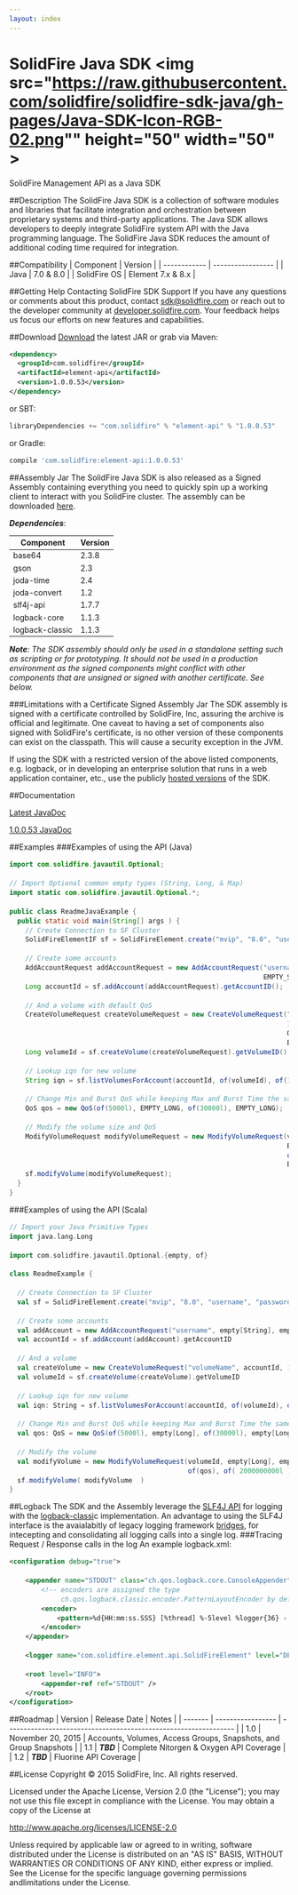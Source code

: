 ```yaml
---
layout: index
---
```



# SolidFire Java SDK <img src="https://raw.githubusercontent.com/solidfire/solidfire-sdk-java/gh-pages/Java-SDK-Icon-RGB-02.png"" height="50" width="50" >

SolidFire Management API as a Java SDK

##Description
The SolidFire Java SDK is a collection of software modules and libraries that facilitate integration and orchestration between proprietary systems and third-party applications. The Java SDK allows developers to deeply integrate SolidFire system API with the Java programming language. The SolidFire Java SDK reduces the amount of additional coding time required for integration.

##Compatibility
| Component    | Version           |
| ------------ | ----------------- |
| Java         | 7.0 & 8.0         |
| SolidFire OS | Element 7.x & 8.x |

##Getting Help
Contacting SolidFire SDK Support
If you have any questions or comments about this product, contact <sdk@solidfire.com> or reach out to the developer community at [developer.solidfire.com](http://developer.solidfire.com). Your feedback helps us focus our efforts on new features and capabilities.

##Download
[Download](http://mvnrepository.com/artifact/com.solidfire) the latest JAR or grab via Maven:

```xml
<dependency>
  <groupId>com.solidfire</groupId>
  <artifactId>element-api</artifactId>
  <version>1.0.0.53</version>
</dependency>
```

or SBT:

```scala
libraryDependencies += "com.solidfire" % "element-api" % "1.0.0.53"
```

or Gradle:

```groovy
compile 'com.solidfire:element-api:1.0.0.53'
```
##Assembly Jar
The SolidFire Java SDK is also released as a Signed Assembly containing everything you need to quickly spin up a working client to interact with you SolidFire cluster.  The assembly can be downloaded [here](https://github.com/solidfire/solidfire-sdk-java/releases/download/v1.0.0.53/solidfire-sdk-1.0.0.53.jar).  

___Dependencies___:

| Component       | Version |
| --------------- | ------- |
| base64          | 2.3.8   |
| gson            | 2.3     |
| joda-time       | 2.4     |
| joda-convert    | 1.2     |
| slf4j-api       | 1.7.7   |
| logback-core    | 1.1.3   |
| logback-classic | 1.1.3   |

_**Note**: The SDK assembly should only be used in a standalone setting such as scripting or for prototyping.  It should not be used in a production environment as the signed components might conflict with other components that are unsigned or signed with another certificate.  See below._   

###Limitations with a Certificate Signed Assembly Jar
The SDK assembly is signed with a certificate controlled by SolidFire, Inc, assuring the archive is official and legitimate.  One caveat to having a set of components also signed with SolidFire's certificate, is no other version of these components can exist on the classpath. This will cause a security exception in the JVM.  

If using the SDK with a restricted version of the above listed components, e.g. logback, or in developing an enterprise solution that runs in a web application container, etc., use the publicly [hosted versions](http://mvnrepository.com/artifact/com.solidfire) of the SDK.


##Documentation

[Latest JavaDoc](https://solidfire.github.io/solidfire-sdk-java/latest/api/)

[1.0.0.53 JavaDoc](https://solidfire.github.io/solidfire-sdk-java/doc/1.0.0.53/)

##Examples
###Examples of using the API (Java)
```java
import com.solidfire.javautil.Optional;

// Import Optional common empty types (String, Long, & Map)
import static com.solidfire.javautil.Optional.*;

public class ReadmeJavaExample {
  public static void main(String[] args ) {
    // Create Connection to SF Cluster
    SolidFireElementIF sf = SolidFireElement.create("mvip", "8.0", "username", "password");

    // Create some accounts
    AddAccountRequest addAccountRequest = new AddAccountRequest("username", EMPTY_STRING, 
                                                                EMPTY_STRING, EMPTY_MAP);
    Long accountId = sf.addAccount(addAccountRequest).getAccountID();

    // And a volume with default QoS
    CreateVolumeRequest createVolumeRequest = new CreateVolumeRequest("volumeName", accountId, 
                                                                      1000000000l, false, 
                                                                      Optional.<QoS>empty(), 
                                                                      EMPTY_MAP);
    Long volumeId = sf.createVolume(createVolumeRequest).getVolumeID();

    // Lookup iqn for new volume
    String iqn = sf.listVolumesForAccount(accountId, of(volumeId), of(1l)).getVolumes()[0].getIqn();

    // Change Min and Burst QoS while keeping Max and Burst Time the same
    QoS qos = new QoS(of(5000l), EMPTY_LONG, of(30000l), EMPTY_LONG);

    // Modify the volume size and QoS
    ModifyVolumeRequest modifyVolumeRequest = new ModifyVolumeRequest(volumeId, EMPTY_LONG, 
                                                                      EMPTY_STRING, EMPTY_STRING, 
                                                                      of(qos), of(2000000000l),
                                                                      EMPTY_MAP);
    sf.modifyVolume(modifyVolumeRequest);
  }
}
```

###Examples of using the API (Scala)
```scala    
// Import your Java Primitive Types
import java.lang.Long

import com.solidfire.javautil.Optional.{empty, of}

class ReadmeExample {

  // Create Connection to SF Cluster
  val sf = SolidFireElement.create("mvip", "8.0", "username", "password")

  // Create some accounts
  val addAccount = new AddAccountRequest("username", empty[String], empty[String], empty())
  val accountId = sf.addAccount(addAccount).getAccountID

  // And a volume
  val createVolume = new CreateVolumeRequest("volumeName", accountId, 1000000000l, false, empty[QoS], empty())
  val volumeId = sf.createVolume(createVolume).getVolumeID

  // Lookup iqn for new volume
  val iqn: String = sf.listVolumesForAccount(accountId, of(volumeId), of(1l)).getVolumes()(0).getIqn

  // Change Min and Burst QoS while keeping Max and Burst Time the same
  val qos: QoS = new QoS(of(5000l), empty[Long], of(30000l), empty[Long])

  // Modify the volume
  val modifyVolume = new ModifyVolumeRequest(volumeId, empty[Long], empty[String], empty[String], 
                                             of(qos), of( 2000000000l ), empty())
  sf.modifyVolume( modifyVolume  )
}
```

##Logback
The SDK and the Assembly leverage the [SLF4J API](http://www.slf4j.org/) for logging with the [logback-classi](http://logback.qos.ch/reasonsToSwitch.html)c implementation.  An advantage to using the SLF4J interface is the avaialabitly of legacy logging framework [bridges](http://www.slf4j.org/legacy.html), for intecepting and consolidating all logging calls into a single log.
###Tracing Request / Response calls in the log
An example logback.xml: 

```xml
<configuration debug="true">

    <appender name="STDOUT" class="ch.qos.logback.core.ConsoleAppender">
        <!-- encoders are assigned the type
             ch.qos.logback.classic.encoder.PatternLayoutEncoder by default -->
        <encoder>
            <pattern>%d{HH:mm:ss.SSS} [%thread] %-5level %logger{36} - %msg%n</pattern>
        </encoder>
    </appender>

    <logger name="com.solidfire.element.api.SolidFireElement" level="DEBUG" />

    <root level="INFO">
        <appender-ref ref="STDOUT" />
    </root>
</configuration>
```

##Roadmap
| Version | Release Date      | Notes                                                            |
| ------- | ----------------- | ---------------------------------------------------------------- |
| 1.0     | November 20, 2015 | Accounts, Volumes, Access Groups, Snapshots, and Group Snapshots |
| 1.1     | ___TBD___         | Complete Nitorgen & Oxygen API Coverage                          |
| 1.2     | ___TBD___         | Fluorine API Coverage                                            |

##License
Copyright © 2015 SolidFire, Inc. All rights reserved.

Licensed under the Apache License, Version 2.0 (the "License");
you may not use this file except in compliance with the License.
You may obtain a copy of the License at

   <http://www.apache.org/licenses/LICENSE-2.0>

Unless required by applicable law or agreed to in writing, software
distributed under the License is distributed on an "AS IS" BASIS,
WITHOUT WARRANTIES OR CONDITIONS OF ANY KIND, either express or implied.
See the License for the specific language governing permissions andlimitations under the License.
